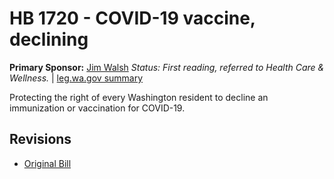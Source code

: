 # HB 1720 - COVID-19 vaccine, declining
**Primary Sponsor:** [Jim Walsh](/person/leg/jim.walsh.md)
*Status: First reading, referred to Health Care & Wellness.* | [leg.wa.gov summary](https://app.leg.wa.gov/billsummary?BillNumber=1720&Year=2021)

Protecting the right of every Washington resident to decline an immunization or vaccination for COVID-19.

## Revisions
* [Original Bill](1/)
